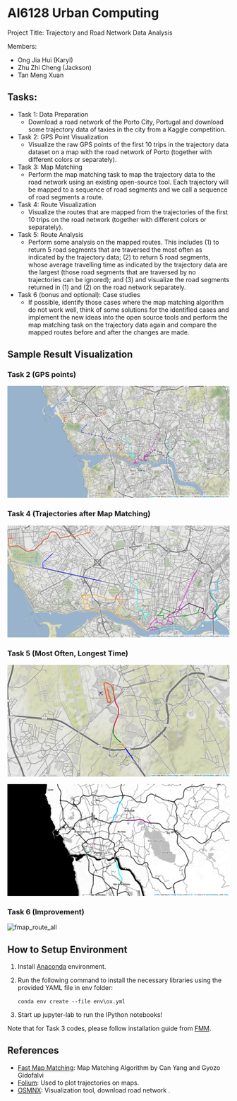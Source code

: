 # AI6128 Urban Computing

Project Title: Trajectory and Road Network Data Analysis

Members:

+ Ong Jia Hui (Karyl)
+ Zhu Zhi Cheng (Jackson)
+ Tan Meng Xuan

## Tasks:

+ Task 1: Data Preparation
  + Download a road network of the Porto City, Portugal and download some trajectory data of taxies in the city from a Kaggle competition.
+ Task 2: GPS Point Visualization
  + Visualize the raw GPS points of the first 10 trips in the trajectory data dataset on a map with the road network of Porto (together with different colors or separately).
+ Task 3: Map Matching
  + Perform the map matching task to map the trajectory data to the road network using an existing open-source tool. Each trajectory will be mapped to a sequence of road segments and we call a sequence of road segments a route.
+ Task 4: Route Visualization
  + Visualize the routes that are mapped from the trajectories of the first 10 trips on the road network (together with different colors or separately).
+ Task 5: Route Analysis
  + Perform some analysis on the mapped routes. This includes (1) to return 5 road segments that are traversed the most often as indicated by the trajectory data; (2) to return 5 road segments, whose average travelling time as indicated by the trajectory data are the largest (those road segments that are traversed by no trajectories can be ignored); and (3) and visualize the road segments returned in (1) and (2) on the road network separately.
+ Task 6 (bonus and optional): Case studies
  + If possible, identify those cases where the map matching algorithm do not work well, think of some solutions for the identified cases and implement the new ideas into the open source tools and perform the map matching task on the trajectory data again and compare the mapped routes before and after the changes are made.

## Sample Result Visualization

### Task 2 (GPS points)

![fmap_gps_all](README.assets/fmap_gps_all.png)

### Task 4 (Trajectories after Map Matching)

![fmap_route_all](README.assets/fmap_route_all.png)

### Task 5 (Most Often, Longest Time)

![fmap_often5_all](README.assets/fmap_often5_all.png)

![fmap_time5_all](README.assets/fmap_time5_all.png)

### Task 6 (Improvement)

![fmap_route_all](results/task6/fmap_route_all.png)

## How to Setup Environment

1. Install [Anaconda](https://docs.anaconda.com/anaconda/install/) environment.

2. Run the following command to install the necessary libraries using the provided YAML file in env folder:

   ```
   conda env create --file env\ox.yml		
   ```

3. Start up jupyter-lab to run the IPython notebooks!

Note that for Task 3 codes, please follow installation guide from [FMM](https://fmm-wiki.github.io/docs/installation/).

## References

+ [Fast Map Matching](https://github.com/cyang-kth/fmm): Map Matching Algorithm by Can Yang and Gyozo Gidofalvi
+ [Folium](https://github.com/python-visualization/folium): Used to plot trajectories on maps.
+ [OSMNX](https://github.com/gboeing/osmnx): Visualization tool, download road network .
